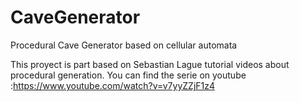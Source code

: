 # CaveGenerator
Procedural Cave Generator based on cellular automata 

This proyect is part based on Sebastian Lague tutorial videos about procedural generation. You can find the serie on 
youtube :https://www.youtube.com/watch?v=v7yyZZjF1z4

